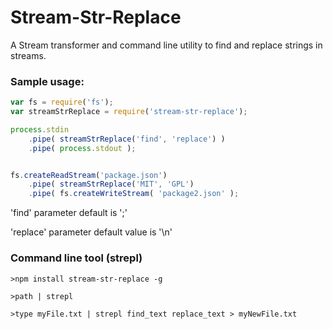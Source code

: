 # Stream-Str-Replace

A Stream transformer and command line utility to find and replace strings in streams.


### Sample usage:

```javascript
var fs = require('fs');
var streamStrReplace = require('stream-str-replace');

process.stdin
	.pipe( streamStrReplace('find', 'replace') )
	.pipe( process.stdout );


fs.createReadStream('package.json')
	.pipe( streamStrReplace('MIT', 'GPL')
	.pipe( fs.createWriteStream( 'package2.json' );

```

'find' parameter default is ';'

'replace' parameter default value is '\n'

### Command line tool (strepl)

```
>npm install stream-str-replace -g

>path | strepl

>type myFile.txt | strepl find_text replace_text > myNewFile.txt


```
